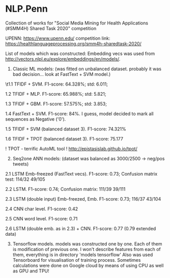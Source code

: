 # NLP.Penn
Collection of works for "Social Media Mining for Health Applications (#SMM4H) Shared Task 2020" competition

UPENN: https://www.upenn.edu/
competition link: https://healthlanguageprocessing.org/smm4h-sharedtask-2020/

List of models which was constructed:
Embedding vecs was used from http://vectors.nlpl.eu/explore/embeddings/en/models/.

1. Classic ML models: (was fitted on unbalanced dataset. probably it was bad decision... look at FastText + SVM model.)

  \t1.1 TFIDF + SVM. F1-score: 64.328%; std: 6.011;
  
  1.2 TFIDF + MLP. F1-score: 65.988%; std: 5.821;
  
  1.3 TFIDF + GBM. F1-score: 57.575%; std: 3.853;
  
  1.4 FastText + SVM. F1-score: 84%. I guess, model decided to mark all sequences as Negative ('0'). 
  
  1.5 TFIDF + SVM (balanced dataset 3). F1-score: 74.321%
  
  1.6 TFIDF + TPOT (balanced dataset 3). F1-score: 75.177
  
  ! TPOT - terrific AutoML tool ! http://epistasislab.github.io/tpot/
  
2. Seq2one ANN models: (dataset was balanced as 3000/2500 -> neg/pos tweets)

  2.1 LSTM Emb-freezed (FastText vecs). F1-score: 0.73; Confusion matrix test: 114/32 49/105
  
  2.2 LSTM. F1-score: 0.74; Confusion matrix: 111/39 39/111
  
  2.3 LSTM (double input) Emb-freezed, Emb. F1-score: 0.73; 116/37 43/104
  
  2.4 CNN char level. F1-score: 0.42
  
  2.5 CNN word level. F1-score: 0.71
  
  2.6 LSTM (double emb. as in 2.3) + CNN. F1-score: 0.77 (0.79 extended data)
  
3. Tensorflow models.
  models was constructed one by one. Each of them is modification of previous one.
  I won't describe features from each of them, everything is in directory 'models tensorflow'
  Also was used Tensorboard for visualisation of training process.
  Sometimes calculations were done on Google cloud by means of using CPU as well as GPU and TPU!

